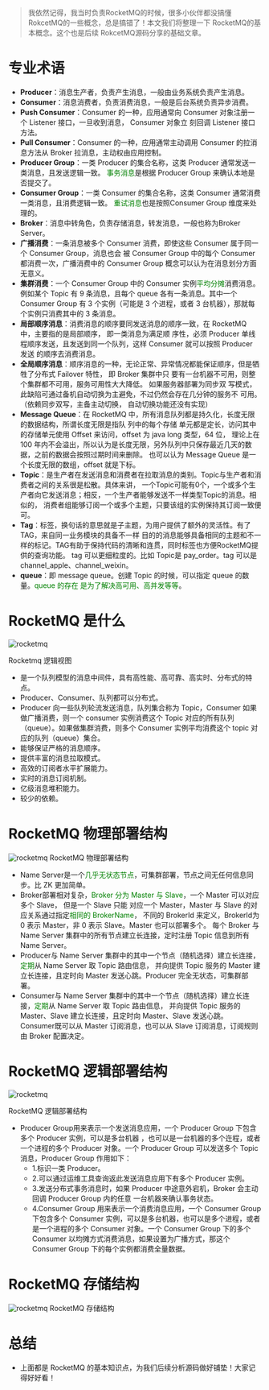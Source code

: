 > 我依然记得，我当时负责RocketMQ的时候，很多小伙伴都没搞懂RokcetMQ的一些概念，总是搞错了！本文我们将整理一下 RocketMQ的基本概念。这个也是后续 RokcetMQ源码分享的基础文章。
> 

# **专业术语**

- **Producer**：消息生产者，负责产生消息，一般由业务系统负责产生消息。
- **Consumer**：消息消费者，负责消费消息，一般是后台系统负责异步消费。
- **Push Consumer**：Consumer 的一种，应用通常向 Consumer 对象注册一个 Listener 接口，一旦收到消息，
Consumer 对象立 刻回调 Listener 接口方法。
- **Pull Consumer**：Consumer 的一种，应用通常主动调用 Consumer 的拉消息方法从 Broker 拉消息，主动权由应用控制。
- **Producer Group**：一类 Producer 的集合名称，这类 Producer 通常发送一类消息，且发送逻辑一致。
<font color='green'>事务消息</font>是根据 Producer Group 来确认本地是否提交了。
- **Consumer Group**：一类 Consumer 的集合名称，这类 Consumer 通常消费一类消息，且消费逻辑一致。
<font color='green'>重试消息</font>也是按照Consumer Group 维度来处理的。
- **Broker**：消息中转角色，负责存储消息，转发消息，一般也称为Broker Server。
- **广播消费**：一条消息被多个 Consumer 消费，即使这些 Consumer 属于同一个 Consumer Group，消息也会
被 Consumer Group 中的每个 Consumer 都消费一次，广播消费中的 Consumer Group 概念可以认为在消息划分方面无意义。
- **集群消费**：一个 Consumer Group 中的 Consumer 实例<font color='green'>平均分摊</font>消费消息。
例如某个 Topic 有 9 条消息，且每个 queue 各有一条消息。其中一个 Consumer Group 有 3 个实例（可能是 3 个进程，或者 3 台机器），那就每个实例只消费其中的 3 条消息。
- **局部顺序消息**：消费消息的顺序要同发送消息的顺序一致，在 RocketMQ 中，主要指的是局部顺序，
即一类消息为满足顺 序性，必须 Producer 单线程顺序发送，且发送到同一个队列，这样 Consumer 就可以按照 Producer 
发送 的顺序去消费消息。
- **全局顺序消息**：顺序消息的一种，无论正常、异常情况都能保证顺序，但是牺牲了分布式 Failover 特性，
即 Broker 集群中只 要有一台机器不可用，则整个集群都不可用，服务可用性大大降低。 如果服务器部署为同步双
写模式，此缺陷可通过备机自动切换为主避免，不过仍然会存在几分钟的服务不 可用。（依赖同步双写，主备主动切换，
自动切换功能还没有实现）
- **Message Queue**：在 RocketMQ 中，所有消息队列都是持久化，长度无限的数据结构，所谓长度无限是指队
列中的每个存储 单元都是定长，访问其中的存储单元使用 Offset 来访问，offset 为 java long 类型，64 位，
理论上在 100 年内不会溢出，所以认为是长度无限，另外队列中只保存最近几天的数据，之前的数据会按照过期时间来删除。
也可以认为 Message Queue 是一个长度无限的数组，offset 就是下标。
- **Topic**：是生产者在发送消息和消费者在拉取消息的类别。Topic与生产者和消费者之间的关系很是松散。具体来讲，
一个Topic可能有0个，一个或多个生产者向它发送消息；相反，一个生产者能够发送不一样类型Topic的消息。相似的，
消费者组能够订阅一个或多个主题，只要该组的实例保持其订阅一致便可。
- **Tag**：标签，换句话的意思就是子主题，为用户提供了额外的灵活性。有了 TAG，来自同一业务模块的具备不一样
目的的消息能够具备相同的主题和不一样的标记。TAG有助于保持代码的清晰和连贯，同时标签也方便RocketMQ提供的查询功能。
tag 可以更细粒度的。比如 Topic是 pay_order。tag 可以是 channel_apple、channel_weixin。
- **queue**：即 message queue。创建 Topic 的时候，可以指定 queue 的数量。<font color='green'>queue 的存在
是为了解决高可用、高并发等等</font>。

# **RocketMQ 是什么**

![rocketmq](../images/rocketmq_01_01.png)


Rocketmq 逻辑视图

- 是一个队列模型的消息中间件，具有高性能、高可靠、高实时、分布式的特点。
- Producer、Consumer、队列都可以分布式。
- Producer 向一些队列轮流发送消息，队列集合称为 Topic，Consumer 如果做广播消费，则一个 consumer 实例消费这个 Topic 对应的所有队列（queue）。如果做集群消费，则多个 Consumer 实例平均消费这个 topic 对应的队列（queue）集合。
- 能够保证严格的消息顺序。
- 提供丰富的消息拉取模式。
- 高效的订阅者水平扩展能力。
- 实时的消息订阅机制。
- 亿级消息堆积能力。
- 较少的依赖。

# **RocketMQ 物理部署结构**

![rocketmq](../images/rocketmq_01_02.png)
RocketMQ 物理部署结构

- Name Server是一个<font color='green'>几乎无状态节点</font>，可集群部署，节点之间无任何信息同步。比 ZK 更加简单。
- Broker部署相对复杂，<font color='green'>Broker 分为 Master 与 Slave</font>，一个 Master 可以对应多个 Slave，
但是一个 Slave 只能 对应一个 Master，Master 与 Slave 的对应关系通过指定<font color='green'>相同的 BrokerName</font>，
不同的 BrokerId 来定义，BrokerId为 0 表示 Master，非 0 表示 Slave。Master 也可以部署多个。
每个 Broker 与 Name Server 集群中的所有节点建立长连接，定时注册 Topic 信息到所有 Name Server。
- Producer与 Name Server 集群中的其中一个节点（随机选择）建立长连接，<font color='green'>定期</font>从 Name Server 取 Topic 路由信息，
并向提供 Topic 服务的 Master 建立长连接，且定时向 Master 发送心跳。Producer 完全无状态，可集群部署。
- Consumer与 Name Server 集群中的其中一个节点（随机选择）建立长连接，<font color='green'>定期</font>从 Name Server 取 Topic 路由信息，
并向提供 Topic 服务的 Master、Slave 建立长连接，且定时向 Master、Slave 发送心跳。Consumer既可以从 Master 
订阅消息，也可以从 Slave 订阅消息，订阅规则由 Broker 配置决定。

# **RocketMQ 逻辑部署结构**

![rocketmq](../images/rocketmq_01_03.png)

RocketMQ 逻辑部署结构

- Producer Group用来表示一个发送消息应用，一个 Producer Group 下包含多个 Producer 实例，可以是多台机器
，也可以是一台机器的多个迕程，或者一个进程的多个 Producer 对象。一个 Producer Group 可以发送多个 Topic消息，Producer Group 作用如下：
    - 1.标识一类 Producer。
    - 2.可以通过运维工具查询返此发送消息应用下有多个 Producer 实例。
    - 3.发送分布式事务消息时，如果 Producer 中途意外宕机，Broker 会主动回调 Producer Group 内的任意 一台机器来确认事务状态。
    - 4.Consumer Group 用来表示一个消费消息应用，一个 Consumer Group 下包含多个 Consumer 实例，可以是多台机器，也可以是多个进程，或者是一个进程的多个 Consumer 对象。一个 Consumer Group 下的多个 Consumer 以均摊方式消费消息，如果设置为广播方式，那这个 Consumer Group 下的每个实例都消费全量数据。

# **RocketMQ 存储结构**

![rocketmq](../images/rocketmq_01_04.png)
RocketMQ 存储结构

# **总结**

- 上面都是 RocketMQ 的基本知识点，为我们后续分析源码做好铺垫！大家记得好好看！